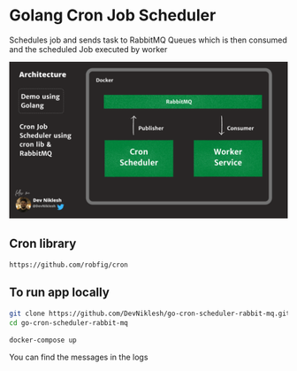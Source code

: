 # Golang Cron Job Scheduler 
Schedules job and sends task to RabbitMQ Queues which is then consumed and the scheduled Job executed by worker

![](architecture.png)

## Cron library 

```
https://github.com/robfig/cron
```

## To run app locally

```bash
git clone https://github.com/DevNiklesh/go-cron-scheduler-rabbit-mq.git
cd go-cron-scheduler-rabbit-mq
```
```bash
docker-compose up
```

You can find the messages in the logs
